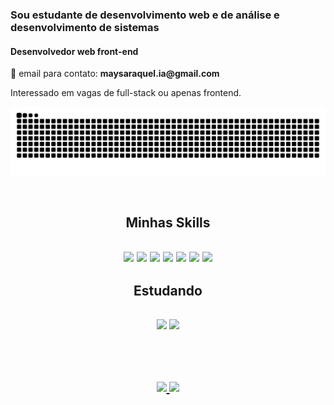 
### Sou estudante de desenvolvimento web e de análise e desenvolvimento de sistemas 



<h4> Desenvolvedor web front-end</h4>
<p> 📧 email para contato: <strong> maysaraquel.ia@gmail.com </strong> <p>
Interessado em vagas de full-stack ou apenas frontend.
</p>

![Snake animation](https://github.com/bendevbug/bendevbug/blob/output/github-contribution-grid-snake.svg)

<br>
<h2 align="center"> Minhas Skills <h2> 
 <div align="center">
  <img src="https://img.shields.io/badge/HTML5-E34F26?style=for-the-badge&logo=html5&logoColor=white" width="110px">
  <img src="https://img.shields.io/badge/CSS3-1572B6?style=for-the-badge&logo=css3&logoColor=white" width="110px"/>
   <img src="https://img.shields.io/badge/React-20232A?style=for-the-badge&logo=react&logoColor=61DAFB" width="110px"/>
    <img src="https://img.shields.io/badge/MySQL-00000F?style=for-the-badge&logo=mysql&logoColor=white" width="110px"/>
     <img src="https://img.shields.io/badge/TypeScript-007ACC?style=for-the-badge&logo=typescript&logoColor=white" width="110px"/>
     <img src="https://img.shields.io/badge/Node.js-43853D?style=for-the-badge&logo=node.js&logoColor=white" width="110px"/>
     <img src="https://img.shields.io/badge/JavaScript-F7DF1E?style=for-the-badge&logo=javascript&logoColor=black" width="110px"/>
 </div>
 <h2 align="center"> Estudando <h2> 
   <div align="center">
      <img src="https://img.shields.io/badge/Java-ED8B00?style=for-the-badge&logo=java&logoColor=white" width="90px" />
    <img src="https://img.shields.io/badge/C%23-239120?style=for-the-badge&logo=c-sharp&logoColor=white" width="110px" />
   </div>
<br><br>
  
 <br>
 
 <div align="center">
  <a href="https://github.com/bendevbug">
  <img height="180em" src="https://github-readme-stats-sigma-five.vercel.app/api?username=bendevbug&show_icons=true&theme=synthwave&include_all_commits=true&count_private=true"/>
  <img height="180em" src="https://github-readme-stats-sigma-five.vercel.app/api/top-langs/?username=bendevbug&layout=compact&langs_count=7&theme=synthwave"/>
</div>
<br>
<br>



  
